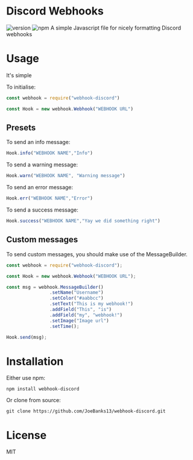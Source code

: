 # Discord Webhooks
![version](https://img.shields.io/npm/v/webhook-discord.svg "Version")
![npm](https://img.shields.io/npm/dt/webhook-discord.svg "Total Downloads")
A simple Javascript file for nicely formatting Discord webhooks

# Usage
It's simple

To initialise:
```js
const webhook = require("webhook-discord")

const Hook = new webhook.Webhook("WEBHOOK URL")
```

## Presets

To send an info message:
```js
Hook.info("WEBHOOK NAME","Info")
```

To send a warning message:
```js
Hook.warn("WEBHOOK NAME", "Warning message")
```

To send an error message:
```js
Hook.err("WEBHOOK NAME","Error")
```

To send a success message:
```js
Hook.success("WEBHOOK NAME","Yay we did something right")
```

## Custom messages

To send custom messages, you should make use of the MessageBuilder.

```js
const webhook = require("webhook-discord");

const Hook = new webhook.Webhook("WEBHOOK URL");

const msg = webhook.MessageBuilder()
                .setName("Username")
                .setColor("#aabbcc")
                .setText("This is my webhook!")
                .addField("This", "is")
                .addField("my", "webhook!")
                .setImage("Image url")
                .setTime();

Hook.send(msg);
```

# Installation
Either use npm:
```
npm install webhook-discord
```
Or clone from source:
```
git clone https://github.com/JoeBanks13/webhook-discord.git
```

# License

MIT


